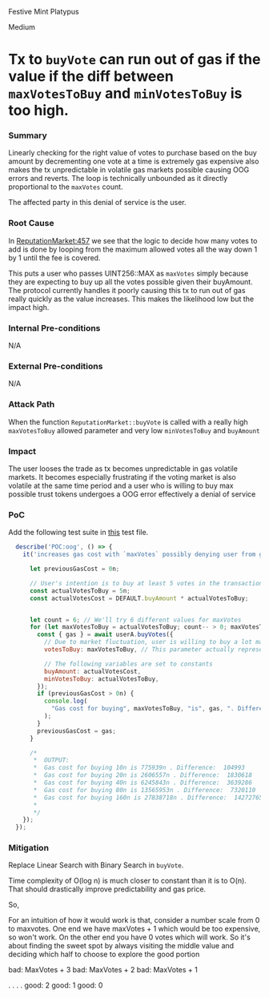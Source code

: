 Festive Mint Platypus

Medium

# Tx to `buyVote` can run out of gas if the value if the diff between `maxVotesToBuy` and `minVotesToBuy` is too high.

### Summary

Linearly checking for the right value of votes to purchase based on the buy amount by decrementing one vote at a time is extremely gas expensive also makes the tx unpredictable in volatile gas markets possible causing OOG errors and reverts. The loop is technically unbounded as it directly proportional to the `maxVotes` count.

The affected party in this denial of service is the user. 

### Root Cause

In [ReputationMarket:457](https://github.com/sherlock-audit/2024-12-ethos-update/blob/c3a2b007d0ddfcb476f300f8b766808f0e3e2dfd/ethos/packages/contracts/contracts/ReputationMarket.sol#L457C1-L468C1) we see that the logic to decide how many votes to add is done by looping from the maximum allowed votes all the way down 1 by 1 until the fee is covered.

This puts a user who passes  UINT256::MAX as `maxVotes` simply because they are expecting to buy up all the votes possible given their buyAmount. The protocol currently handles it poorly causing this tx to run out of gas really quickly as the value increases. This makes the likelihood low but the impact high.

### Internal Pre-conditions

N/A

### External Pre-conditions

N/A

### Attack Path

When the function `ReputationMarket::buyVote` is called with a really high `maxVotesToBuy` allowed parameter and very low `minVotesToBuy` and `buyAmount`

### Impact

The user looses the trade as tx becomes unpredictable in gas volatile markets. It becomes especially frustrating if the voting market is also volatile at the same time period and a user who is willing to buy max possible trust tokens undergoes a OOG error effectively a denial of service

### PoC

Add the following test suite in [this](https://github.com/sherlock-audit/2024-12-ethos-update/blob/main/ethos/packages/contracts/test/reputationMarket/rep.market.test.ts) test file.

```javascript
  describe('POC:oog', () => {
    it('increases gas cost with `maxVotes` possibly denying user from getting votes', async () => {

      let previousGasCost = 0n;

      // User's intention is to buy at least 5 votes in the transaction
      const actualVotesToBuy = 5n;
      const actualVotesCost = DEFAULT.buyAmount * actualVotesToBuy;


      let count = 6; // We'll try 6 different values for maxVotes
      for (let maxVotesToBuy = actualVotesToBuy; count-- > 0; maxVotesToBuy = maxVotesToBuy * 2n) {
        const { gas } = await userA.buyVotes({
          // Due to market fluctuation, user is willing to buy a lot maximum votes with that same buyAmount)
          votesToBuy: maxVotesToBuy, // This parameter actually represents `maxVotes` (check the util file if you want)

          // The following variables are set to constants
          buyAmount: actualVotesCost,
          minVotesToBuy: actualVotesToBuy,
        });
        if (previousGasCost > 0n) {
          console.log(
            "Gas cost for buying", maxVotesToBuy, "is", gas, ". Difference: ", Number(gas.valueOf()) - Number(previousGasCost.valueOf())
          );
        }
        previousGasCost = gas;
      }

      /*
       *  OUTPUT:
       *  Gas cost for buying 10n is 775939n . Difference:  104993
       *  Gas cost for buying 20n is 2606557n . Difference:  1830618
       *  Gas cost for buying 40n is 6245843n . Difference:  3639286
       *  Gas cost for buying 80n is 13565953n . Difference:  7320110
       *  Gas cost for buying 160n is 27838718n . Difference:  14272765
       *
       */
    });
  });
```

### Mitigation

Replace Linear Search with Binary Search in `buyVote`.

Time complexity of O(log n) is much closer to constant than it is to O(n). That should drastically improve predictability and gas price.

So,

For an intuition of how it would work is that, consider a number scale from 0 to maxvotes.
One end we have maxVotes + 1 which would be too expensive, so won't work. On the other end you have 0 votes which will work. So it's about finding the sweet spot by always visiting the middle value and deciding which half to choose to explore the good portion

bad: MaxVotes + 3
bad: MaxVotes + 2
bad: MaxVotes + 1

.
.
.
.
good: 2
good: 1
good: 0
